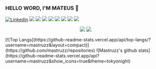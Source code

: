 ### HELLO WORD, I'M MATEUS 👋

[![Linkedin](https://img.shields.io/badge/-LinkedIn-blue?style=flat-square&logo=Linkedin&logoColor=white&link=https://www.linkedin.com/in/vittoria-borotto/)](https://www.linkedin.com/in/mateus-oliveira-a6238b18a/)
<img src="https://img.shields.io/badge/Back End-Java-f55247"/>
<img src="https://img.shields.io/badge/Angular-developer"/>
<img src="https://img.shields.io/badge/fullstack-dev-orange"/>
<img src="https://img.shields.io/badge/javascript-dev-yellow"/>
<img src="https://img.shields.io/badge/docker-learning-blue"/>
<img src="https://img.shields.io/badge/SGDB-MYSQL-orange"/>
<img src="https://img.shields.io/badge/dev-javascript-yellow"/>
<img src="https://img.shields.io/badge/learning-docker-blue"/>

<p align = "center">
  <img src = "https://github-readme-stats.vercel.app/api?username=LucasCapSilva&show_icons=true&theme=radical&line_height=33">
  <img src = "https://github-readme-stats.vercel.app/api/top-langs/?username=LucasCapSilva&hide_langs_below=.25&theme=radical">
</p>
[![Top Langs](https://github-readme-stats.vercel.app/api/top-langs/?username=mastruzz&layout=compact)](https://github.com/mastruzz/repositories) ![Mastruzz's github stats](https://github-readme-stats.vercel.app/api?username=mastruzz&show_icons=true&theme=tokyonight)
